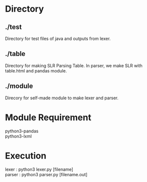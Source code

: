 # Directory

## ./test

Directory for test files of java and outputs from lexer.

## ./table

Directory for making SLR Parsing Table. In parser, we make SLR with table.html and pandas module.

## ./module

Direcory for self-made module to make lexer and parser. 

# Module Requirement

python3-pandas  
python3-lxml

# Execution

lexer : python3 lexer.py [filename]</br>
parser : python3 parser.py [filename.out]






